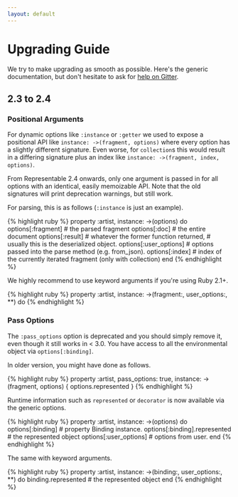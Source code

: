 ```yaml
---
layout: default
---
```


# Upgrading Guide

We try to make upgrading as smooth as possible. Here's the generic documentation, but don't hesitate to ask for [help on Gitter](https://gitter.im/trailblazer/chat).

## 2.3 to 2.4

### Positional Arguments

For dynamic options like `:instance` or `:getter` we used to expose a positional API like `instance: ->(fragment, options)` where every option has a slightly different signature. Even worse, for `collection`s this would result in a differing signature plus an index like `instance: ->(fragment, index, options)`.

From Representable 2.4 onwards, only one argument is passed in for all options with an identical, easily memoizable API. Note that the old signatures will print deprecation warnings, but still work.

For parsing, this is as follows (`:instance` is just an example).

{% highlight ruby %}
property :artist, instance: ->(options) do
  options[:fragment] # the parsed fragment
  options[:doc]      # the entire document
  options[:result]   # whatever the former function returned,
                     # usually this is the deserialized object.
  options[:user_options] # options passed into the parse method (e.g. from_json).
  options[:index]    # index of the currently iterated fragment (only with collection)
end
{% endhighlight %}

We highly recommend to use keyword arguments if you're using Ruby 2.1+.

{% highlight ruby %}
property :artist, instance: ->(fragment:, user_options:, **) do
{% endhighlight %}

### Pass Options

The `:pass_options` option is deprecated and you should simply remove it, even though it still works in < 3.0. You have access to all the environmental object via `options[:binding]`.

In older version, you might have done as follows.

{% highlight ruby %}
property :artist, pass_options: true,
  instance: ->(fragment, options) { options.represented }
{% endhighlight %}

Runtime information such as `represented` or `decorator` is now available via the generic options.

{% highlight ruby %}
property :artist, instance: ->(options) do
  options[:binding]              # property Binding instance.
  options[:binding].represented  # the represented object
  options[:user_options]         # options from user.
end
{% endhighlight %}

The same with keyword arguments.

{% highlight ruby %}
property :artist, instance: ->(binding:, user_options:, **) do
  binding.represented  # the represented object
end
{% endhighlight %}